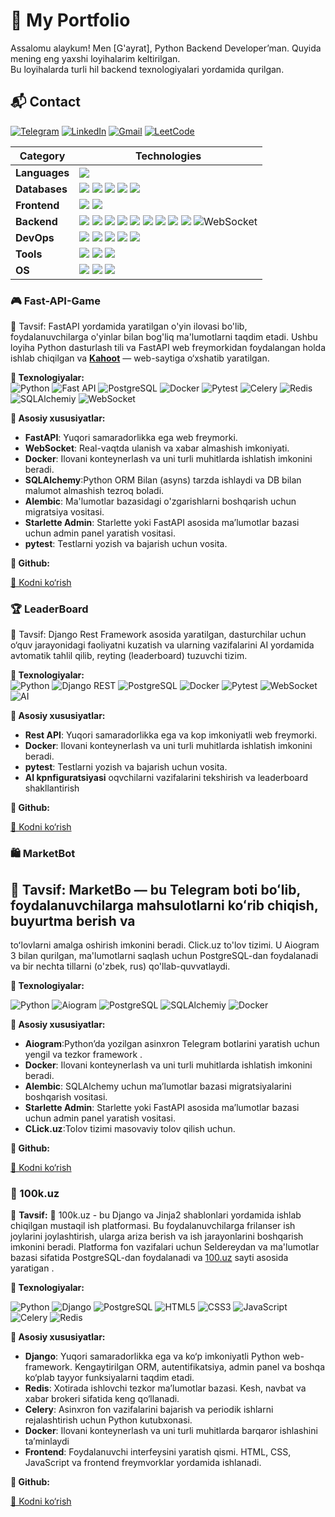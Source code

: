    # 🚀 My Portfolio

Assalomu alaykum! Men [G'ayrat], Python Backend Developer’man. Quyida mening eng yaxshi loyihalarim keltirilgan.  
Bu loyihalarda  turli hil backend texnologiyalari yordamida qurilgan.

## 📬 Contact

[![Telegram](https://img.shields.io/badge/Telegram-%231DA1F2.svg?logo=Telegram&logoColor=white)](https://t.me/DevOpsPy1) [![LinkedIn](https://img.shields.io/badge/LinkedIn-%230077B5.svg?logo=linkedin&logoColor=white)](https://www.linkedin.com/in/xojaxonov-g-ayrat-0302a7335/)  [![Gmail](https://img.shields.io/badge/asqarservis00001@gmail.com-%230077B5.svg?logo=google&logoColor=white)](mailto:asqarservis00001@gmail.com) [![LeetCode](https://img.shields.io/badge/LeetCode-%231DA1F2.svg?logo=leetcode&logoColor=ffdd54)](https://leetcode.com/u/Xojaxonov_vv/)

| Category         | Technologies                                                                                                                                                                                                                                                                                                                                                                                                                                                                                                                                                                                                                                                                                                                                                                                                             |
|------------------|--------------------------------------------------------------------------------------------------------------------------------------------------------------------------------------------------------------------------------------------------------------------------------------------------------------------------------------------------------------------------------------------------------------------------------------------------------------------------------------------------------------------------------------------------------------------------------------------------------------------------------------------------------------------------------------------------------------------------------------------------------------------------------------------------------------------------|
| **Languages**    | ![](https://img.shields.io/badge/Python-3670A0?style=flat&logo=python&logoColor=ffdd54)                                                                                                                                                                                                                                                                                                                                                                                                                                                                                                                                                                                                                                                                                                                                  |
| **Databases**    | ![](https://img.shields.io/badge/MongoDB-47A248?style=flat&logo=mongodb&logoColor=white) ![](https://img.shields.io/badge/PostgreSQL-336791?style=flat&logo=PostgreSQL&logoColor=white) ![](https://img.shields.io/badge/SQLite-003B57?style=flat&logo=SQLite&logoColor=white) ![](https://img.shields.io/badge/Redis-DC382D?style=flat&logo=redis&logoColor=white) ![](https://img.shields.io/badge/RabbitMQ-FF6600?style=flat&logo=rabbitmq&logoColor=white)                                                                                                                                                                                                                                                                                                                                                           |
| **Frontend**     | ![](https://img.shields.io/badge/HTML5-E34F26?style=flat&logo=html5&logoColor=white) ![](https://img.shields.io/badge/CSS3-1572B6?style=flat&logo=css3&logoColor=white)                                                                                                                                                                                                                                                                                                                                                                                                                                                                                                                                                                                                                                                  |
| **Backend**      | ![](https://img.shields.io/badge/Django-092E20?style=flat&logo=django&logoColor=white) ![](https://img.shields.io/badge/Django%20REST-ff1709?style=flat&logo=django&logoColor=white&labelColor=gray) ![](https://img.shields.io/badge/FastAPI-005571?style=flat&logo=fastapi) ![](https://img.shields.io/badge/SQLAlchemy-E95420?style=flat&logo=SQLAlchemy) ![](https://img.shields.io/badge/GraphQL-E10098?style=flat&logo=graphql&logoColor=white) ![](https://img.shields.io/badge/Aiogram-v3.x-blue?style=flat&logo=telegram&logoColor=white) ![](https://img.shields.io/badge/Celery-%23Clojure?style=flat&logo=Celery&logoColor=Green) ![](https://img.shields.io/badge/Gunicorn-298729?style=flat&logo=gunicorn&logoColor=white) ![](https://img.shields.io/badge/JWT-black?style=flat&logo=JSON%20web%20tokens) ![WebSocket](https://img.shields.io/badge/WebSocket-010101?style=flat&logo=websocket&logoColor=white) |
| **DevOps**       | ![](https://img.shields.io/badge/Docker-0db7ed?style=flat&logo=docker&logoColor=white) ![](https://img.shields.io/badge/Nginx-009639?style=flat&logo=nginx&logoColor=white) ![](https://img.shields.io/badge/Gitlab%20CI/CD-181717?style=flat&logo=gitlab&logoColor=white) ![](https://img.shields.io/badge/GitHub-181717?style=flat&logo=GitHub&logoColor=white) ![](https://img.shields.io/badge/Git-E34F26?style=flat&logo=git&logoColor=white)                                                                                                                                                                                                                                                                                                                                                                       |
| **Tools**        | ![](https://img.shields.io/badge/Postman-FF6C37?style=flat&logo=postman&logoColor=white) ![](https://img.shields.io/badge/Swagger-%23Clojure?style=flat&logo=swagger&logoColor=white) ![](https://img.shields.io/badge/PyCharm-000000?style=flat&logo=pycharm&logoColor=black&labelColor=green)                                                                                                                                                                                                                                                                                                                                                                                                                                                                                                                          |
| **OS**           | ![](https://img.shields.io/badge/Ubuntu-E95420?style=flat&logo=ubuntu&logoColor=white) ![](https://img.shields.io/badge/Windows-0078D6?style=flat&logo=windows&logoColor=white) ![](https://img.shields.io/badge/Linux-fff.svg?style=flat&logo=linux&logoColor=black)                                                                                                                                                                                                                                                                                                                                                                                                                                                                                                                                                    |

### 🎮 Fast-API-Game 

📌 Tavsif: FastAPI yordamida yaratilgan o'yin ilovasi bo'lib, foydalanuvchilarga o'yinlar bilan bog'liq
ma'lumotlarni taqdim etadi. Ushbu loyiha Python dasturlash tili va FastAPI web freymorkidan foydalangan holda ishlab
chiqilgan va [**Kahoot**](https://kahoot.com/) — web-saytiga o‘xshatib yaratilgan.


**🔹 Texnologiyalar:**  
![Python](https://img.shields.io/badge/Python-3.12-blue?logo=python)
![Fast API](https://img.shields.io/badge/FastAPI-005571?style=flat&logo=fastapi)
![PostgreSQL](https://img.shields.io/badge/PostgreSQL-336791?logo=postgresql)
![Docker](https://img.shields.io/badge/Docker-2496ED?logo=docker&logoColor=white)
![Pytest](https://img.shields.io/badge/Pytest-0A9EDC?logo=pytest)
![Celery](https://img.shields.io/badge/Celery-%2337814A.svg?logo=celery&logoColor=white)
![Redis](https://img.shields.io/badge/Redis-%23DC382D.svg?logo=redis&logoColor=white)
![SQLAlchemiy](https://img.shields.io/badge/SQLAlchemy-E95420?style=flat&logo=SQLAlchemy)
![WebSocket](https://img.shields.io/badge/WebSocket-010101?style=flat&logo=websocket&logoColor=white)

**🔹 Asosiy xususiyatlar:**  
- **FastAPI**: Yuqori samaradorlikka ega web freymorki.
- **WebSocket**: Real-vaqtda ulanish va xabar almashish imkoniyati.
- **Docker**: Ilovani konteynerlash va uni turli muhitlarda ishlatish imkonini beradi.
- **SQLAlchemy**:Python ORM Bilan (asyns) tarzda ishlaydi va DB bilan malumot almashish tezroq boladi.
- **Alembic**: Ma'lumotlar bazasidagi o'zgarishlarni boshqarish uchun migratsiya vositasi.
- **Starlette Admin**: Starlette yoki FastAPI asosida ma’lumotlar bazasi uchun admin panel yaratish vositasi.
- **pytest**: Testlarni yozish va bajarish uchun vosita.

**🔹 Github:** 

[📂 Kodni ko‘rish](https://github.com/XojaxonovPY/Fast-API-Game)

### 🏆 LeaderBoard  

📌 Tavsif: Django Rest Framework asosida yaratilgan, dasturchilar uchun o‘quv jarayonidagi faoliyatni kuzatish va ularning vazifalarini AI yordamida avtomatik tahlil qilib, reyting (leaderboard) tuzuvchi tizim.

**🔹 Texnologiyalar:**  
![Python](https://img.shields.io/badge/Python-3.12-blue?logo=python)
![Django REST](https://img.shields.io/badge/Django%20REST-Framework-green?logo=django)
![PostgreSQL](https://img.shields.io/badge/PostgreSQL-336791?logo=postgresql)
![Docker](https://img.shields.io/badge/Docker-2496ED?logo=docker&logoColor=white)
![Pytest](https://img.shields.io/badge/Pytest-0A9EDC?logo=pytest)
![WebSocket](https://img.shields.io/badge/WebSocket-010101?style=flat&logo=websocket&logoColor=white)
![AI](https://img.shields.io/badge/AI-Config-orange)

**🔹 Asosiy xususiyatlar:**  
- **Rest API**: Yuqori samaradorlikka ega va kop imkoniyatli web freymorki.
- **Docker**: Ilovani konteynerlash va uni turli muhitlarda ishlatish imkonini beradi.
- **pytest**: Testlarni yozish va bajarish uchun vosita.
- **AI kpnfiguratsiyasi** oqvchilarni vazifalarini tekshirish va leaderboard shakllantirish

**🔹 Github:**

  [📂 Kodni ko‘rish](https://github.com/XojaxonovPY/LeaderBoard)

### 🛍️ MarketBot

## 📌 Tavsif: MarketBo — bu Telegram boti boʻlib, foydalanuvchilarga mahsulotlarni koʻrib chiqish, buyurtma berish va
toʻlovlarni amalga oshirish imkonini beradi. Click.uz to'lov tizimi. U Aiogram 3 bilan qurilgan, ma'lumotlarni saqlash uchun 
PostgreSQL-dan foydalanadi va bir nechta tillarni (o'zbek, rus) qo'llab-quvvatlaydi.

**🔹 Texnologiyalar:**  

![Python](https://img.shields.io/badge/Python-3.12-blue?logo=python)
![Aiogram](https://img.shields.io/badge/Aiogram-v3.x-blue?style=flat&logo=telegram&logoColor=white)
![PostgreSQL](https://img.shields.io/badge/PostgreSQL-336791?logo=postgresql)
![SQLAlchemiy](https://img.shields.io/badge/SQLAlchemy-E95420?style=flat&logo=SQLAlchemy)
![Docker](https://img.shields.io/badge/Docker-2496ED?logo=docker&logoColor=white)

**🔹 Asosiy xususiyatlar:**

- **Aiogram**:Python’da yozilgan asinxron Telegram botlarini yaratish uchun yengil va tezkor framework .
- **Docker**: Ilovani konteynerlash va uni turli muhitlarda ishlatish imkonini beradi.
- **Alembic**: SQLAlchemy uchun ma’lumotlar bazasi migratsiyalarini boshqarish vositasi.
- **Starlette Admin**: Starlette yoki FastAPI asosida ma’lumotlar bazasi uchun admin panel yaratish vositasi.
- **CLick.uz**:Tolov tizimi masovaviy tolov qilish uchun.

**🔹 Github:**

  [📂 Kodni ko‘rish](https://github.com/XojaxonovPY/MarketBot)

### 💼 100k.uz 

📌 **Tavsif:** 💼 100k.uz - bu Django va Jinja2 shablonlari yordamida ishlab chiqilgan mustaqil ish platformasi. 
Bu foydalanuvchilarga frilanser ish joylarini joylashtirish, ularga ariza berish va ish jarayonlarini boshqarish imkonini beradi. 
Platforma fon vazifalari uchun Seldereydan va ma'lumotlar bazasi sifatida PostgreSQL-dan foydalanadi va [100.uz](https://100k.uz/) sayti asosida yaratigan .

**🔹 Texnologiyalar:**  

![Python](https://img.shields.io/badge/Python-3.12-blue?logo=python)
![Django](https://img.shields.io/badge/Django-092E20?style=flat&logo=django&logoColor=white)
![PostgreSQL](https://img.shields.io/badge/PostgreSQL-336791?logo=postgresql)
![HTML5](https://img.shields.io/badge/HTML5-%23E34F26.svg?logo=html5&logoColor=white)
![CSS3](https://img.shields.io/badge/CSS3-%231572B6.svg?logo=css3&logoColor=white)
![JavaScript](https://img.shields.io/badge/JavaScript-%23F7DF1E.svg?logo=javascript&logoColor=black)
![Celery](https://img.shields.io/badge/Celery-%2337814A.svg?logo=celery&logoColor=white)
![Redis](https://img.shields.io/badge/Redis-%23DC382D.svg?logo=redis&logoColor=white)

**🔹 Asosiy xususiyatlar:**  

- **Django**: Yuqori samaradorlikka ega va ko‘p imkoniyatli Python web-framework. Kengaytirilgan ORM, autentifikatsiya, admin panel va boshqa ko‘plab tayyor funksiyalarni taqdim etadi.
- **Redis**: Xotirada ishlovchi tezkor ma’lumotlar bazasi. Kesh, navbat va xabar brokeri sifatida keng qo‘llanadi.
- **Celery**: Asinxron fon vazifalarini bajarish va periodik ishlarni rejalashtirish uchun Python kutubxonasi.
- **Docker**: Ilovani konteynerlash va uni turli muhitlarda barqaror ishlashini ta’minlaydi
- **Frontend**: Foydalanuvchi interfeysini yaratish qismi. HTML, CSS, JavaScript va frontend freymvorklar yordamida ishlanadi.

**🔹 Github:** 

[📂 Kodni ko‘rish](https://github.com/XojaxonovPY/100k.uz)





